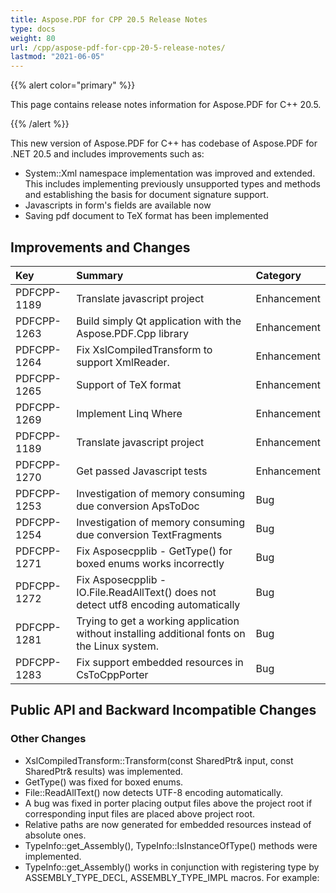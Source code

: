```yaml
---
title: Aspose.PDF for CPP 20.5 Release Notes
type: docs
weight: 80
url: /cpp/aspose-pdf-for-cpp-20-5-release-notes/
lastmod: "2021-06-05"
---
```


{{% alert color="primary" %}}

This page contains release notes information for Aspose.PDF for C++ 20.5.

{{% /alert %}}

This new version of Aspose.PDF for C++ has codebase of Aspose.PDF for .NET 20.5 and includes improvements such as:

 * System::Xml namespace implementation was improved and extended. This includes implementing previously unsupported types and methods and establishing the basis for document signature support.
 * Javascripts in form's fields are available now
 * Saving pdf document to TeX format has been implemented

## **Improvements and Changes**

|**Key**|**Summary**|**Category**|
| :- | :- | :- |
|PDFCPP-1189|Translate javascript project|Enhancement|
|PDFCPP-1263|Build simply Qt application with the Aspose.PDF.Cpp library|Enhancement|
|PDFCPP-1264|Fix XslCompiledTransform to support XmlReader.|Enhancement|
|PDFCPP-1265|Support of TeX format|Enhancement|
|PDFCPP-1269|Implement Linq Where|Enhancement|
|PDFCPP-1189|Translate javascript project|Enhancement|
|PDFCPP-1270|Get passed Javascript tests|Enhancement|
|PDFCPP-1253|Investigation of memory consuming due conversion ApsToDoc|Bug|
|PDFCPP-1254|Investigation of memory consuming due conversion TextFragments|Bug|
|PDFCPP-1271|Fix Asposecpplib - GetType() for boxed enums works incorrectly|Bug|
|PDFCPP-1272|Fix Asposecpplib - IO.File.ReadAllText() does not detect utf8 encoding automatically|Bug|
|PDFCPP-1281|Trying to get a working application without installing additional fonts on the Linux system.|Bug|
|PDFCPP-1283|Fix support embedded resources in CsToCppPorter|Bug|

## **Public API and Backward Incompatible Changes**

### **Other Changes**

 * XslCompiledTransform::Transform(const SharedPtr<XmlReader>& input, const SharedPtr<XmlWriter>& results) was implemented.
 * GetType() was fixed for boxed enums.
 * File::ReadAllText() now detects UTF-8 encoding automatically.
 * A bug was fixed in porter placing output files above the project root if corresponding input files are placed above project root.
 * Relative paths are now generated for embedded resources instead of absolute ones.
 * TypeInfo::get_Assembly(), TypeInfo::IsInstanceOfType() methods were implemented.
 * TypeInfo::get_Assembly() works in conjunction with registering type by ASSEMBLY_TYPE_DECL, ASSEMBLY_TYPE_IMPL macros. For example:
